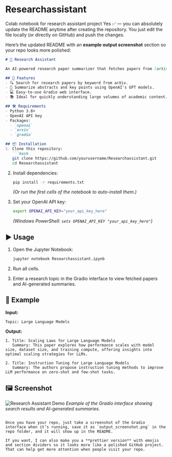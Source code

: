 # Researchassistant
Colab notebook for research assistant project
Yes ✅ — you can absolutely update the README anytime after creating the repository.
You just edit the file locally (or directly on GitHub) and push the changes.

Here’s the updated README with an **example output screenshot** section so your repo looks more polished:

````markdown
# 🧠 Research Assistant

An AI-powered research paper summarizer that fetches papers from [arXiv](https://arxiv.org/), processes them using the OpenAI API, and displays concise summaries through an interactive [Gradio](https://gradio.app/) interface.

## 🚀 Features
- 🔍 Search for research papers by keyword from arXiv.
- 📝 Summarize abstracts and key points using OpenAI's GPT models.
- 💻 Easy-to-use Gradio web interface.
- 📚 Ideal for quickly understanding large volumes of academic content.

## 🛠️ Requirements
- Python 3.8+
- OpenAI API key
- Packages:
  - `openai`
  - `arxiv`
  - `gradio`

## 📦 Installation
1. Clone this repository:
   ```bash
   git clone https://github.com/yourusername/Researchassistant.git
   cd Researchassistant
````

2. Install dependencies:

   ```bash
   pip install -r requirements.txt
   ```

   *(Or run the first cells of the notebook to auto-install them.)*

3. Set your OpenAI API key:

   ```bash
   export OPENAI_API_KEY="your_api_key_here"
   ```

   *(Windows PowerShell: `setx OPENAI_API_KEY "your_api_key_here"`)*

## ▶️ Usage

1. Open the Jupyter Notebook:

   ```bash
   jupyter notebook Researchassistant.ipynb
   ```
2. Run all cells.
3. Enter a research topic in the Gradio interface to view fetched papers and AI-generated summaries.

## 📸 Example

**Input:**

```
Topic: Large Language Models
```

**Output:**

```
1. Title: Scaling Laws for Large Language Models
   Summary: This paper explores how performance scales with model size, dataset size, and training compute, offering insights into optimal scaling strategies for LLMs.

2. Title: Instruction Tuning for Large Language Models
   Summary: The authors propose instruction tuning methods to improve LLM performance on zero-shot and few-shot tasks.
```

## 🖼️ Screenshot

![Research Assistant Demo](output_screenshot.png)
*Example of the Gradio interface showing search results and AI-generated summaries.*

```

Once you have your repo, just take a screenshot of the Gradio interface when it’s running, save it as `output_screenshot.png` in the repo folder, and it will show up in the README.  

If you want, I can also make you a **prettier version** with emojis and section dividers so it looks more like a polished GitHub project. That can help get more attention when people visit your repo.
```

